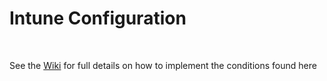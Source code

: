 # Intune Configuration  
    

See the [Wiki](https://github.com/gilburns/EntraMunkiSoftwareAssignment/wiki) for full details on how to implement the conditions found here